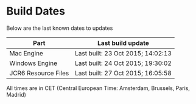 # Build Dates

Below are the last known dates to updates

Part | Last build update
-----|-----
Mac Engine | Last built: 23 Oct 2015; 14:02:13
Windows Engine | Last built: 24 Oct 2015; 19:30:02
JCR6 Resource Files | Last built: 27 Oct 2015; 16:05:58
All times are in CET (Central European Time: Amsterdam, Brussels, Paris, Madrid)



